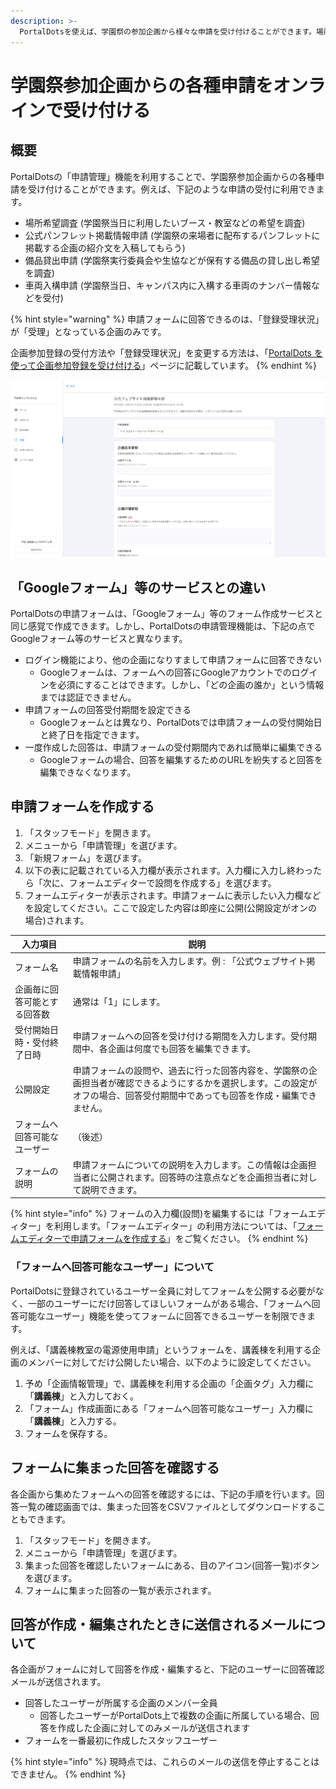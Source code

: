 ```yaml
---
description: >-
  PortalDotsを使えば、学園祭の参加企画から様々な申請を受け付けることができます。場所希望調査、公式パンフレット掲載情報申請、備品貸出申請などをオンラインフォームで受付できます。
---
```


# 学園祭参加企画からの各種申請をオンラインで受け付ける

## 概要

PortalDotsの「申請管理」機能を利用することで、学園祭参加企画からの各種申請を受け付けることができます。例えば、下記のような申請の受付に利用できます。

* 場所希望調査 (学園祭当日に利用したいブース・教室などの希望を調査)
* 公式パンフレット掲載情報申請 (学園祭の来場者に配布するパンフレットに掲載する企画の紹介文を入稿してもらう)
* 備品貸出申請 (学園祭実行委員会や生協などが保有する備品の貸し出し希望を調査)
* 車両入構申請 (学園祭当日、キャンパス内に入構する車両のナンバー情報などを受付)

{% hint style="warning" %}
申請フォームに回答できるのは、「登録受理状況」が「受理」となっている企画のみです。

企画参加登録の受付方法や「登録受理状況」を変更する方法は、「[PortalDots を使って企画参加登録を受け付ける](circle-registration.md)」ページに記載しています。
{% endhint %}

![ PortalDotsで作成できる申請フォームの例](../.gitbook/assets/form.png)

## 「Googleフォーム」等のサービスとの違い

PortalDotsの申請フォームは、「Googleフォーム」等のフォーム作成サービスと同じ感覚で作成できます。しかし、PortalDotsの申請管理機能は、下記の点でGoogleフォーム等のサービスと異なります。

* ログイン機能により、他の企画になりすまして申請フォームに回答できない
  * Googleフォームは、フォームへの回答にGoogleアカウントでのログインを必須にすることはできます。しかし、「どの企画の誰か」という情報までは認証できません。
* 申請フォームの回答受付期間を設定できる
  * Googleフォームとは異なり、PortalDotsでは申請フォームの受付開始日と終了日を指定できます。
* 一度作成した回答は、申請フォームの受付期間内であれば簡単に編集できる
  * Googleフォームの場合、回答を編集するためのURLを紛失すると回答を編集できなくなります。

## 申請フォームを作成する

1. 「スタッフモード」を開きます。
2. メニューから「申請管理」を選びます。
3. 「新規フォーム」を選びます。
4. 以下の表に記載されている入力欄が表示されます。入力欄に入力し終わったら「次に、フォームエディターで設問を作成する」を選びます。
5. フォームエディターが表示されます。申請フォームに表示したい入力欄などを設定してください。ここで設定した内容は即座に公開(公開設定がオンの場合)されます。

| 入力項目           | 説明                                                                                       |
| -------------- | ---------------------------------------------------------------------------------------- |
| フォーム名          | 申請フォームの名前を入力します。例 : 「公式ウェブサイト掲載情報申請」                                                     |
| 企画毎に回答可能とする回答数 | 通常は「1」にします。                                                                              |
| 受付開始日時・受付終了日時  | 申請フォームへの回答を受け付ける期間を入力します。受付期間中、各企画は何度でも回答を編集できます。                                        |
| 公開設定           | 申請フォームの設問や、過去に行った回答内容を、学園祭の企画担当者が確認できるようにするかを選択します。この設定がオフの場合、回答受付期間中であっても回答を作成・編集できません。 |
| フォームへ回答可能なユーザー | （後述）                                                                                     |
| フォームの説明        | 申請フォームについての説明を入力します。この情報は企画担当者に公開されます。回答時の注意点などを企画担当者に対して説明できます。                         |

{% hint style="info" %}
フォームの入力欄(設問)を編集するには「フォームエディター」を利用します。「フォームエディター」の利用方法については、「[フォームエディターで申請フォームを作成する](../advanced/form-editor.md)」をご覧ください。
{% endhint %}

### 「フォームへ回答可能なユーザー」について

PortalDotsに登録されているユーザー全員に対してフォームを公開する必要がなく、一部のユーザーにだけ回答してほしいフォームがある場合、「フォームへ回答可能なユーザー」機能を使ってフォームに回答できるユーザーを制限できます。

例えば、「講義棟教室の電源使用申請」というフォームを、講義棟を利用する企画のメンバーに対してだけ公開したい場合、以下のように設定してください。

1. 予め「企画情報管理」で、講義棟を利用する企画の「企画タグ」入力欄に「**講義棟**」と入力しておく。
2. 「フォーム」作成画面にある「フォームへ回答可能なユーザー」入力欄に「**講義棟**」と入力する。
3. フォームを保存する。

## フォームに集まった回答を確認する

各企画から集めたフォームへの回答を確認するには、下記の手順を行います。回答一覧の確認画面では、集まった回答をCSVファイルとしてダウンロードすることもできます。

1. 「スタッフモード」を開きます。
2. メニューから「申請管理」を選びます。
3. 集まった回答を確認したいフォームにある、目のアイコン(回答一覧)ボタンを選びます。
4. フォームに集まった回答の一覧が表示されます。

## 回答が作成・編集されたときに送信されるメールについて

各企画がフォームに対して回答を作成・編集すると、下記のユーザーに回答確認メールが送信されます。

* 回答したユーザーが所属する企画のメンバー全員
  * 回答したユーザーがPortalDots上で複数の企画に所属している場合、回答を作成した企画に対してのみメールが送信されます
* フォームを一番最初に作成したスタッフユーザー

{% hint style="info" %}
現時点では、これらのメールの送信を停止することはできません。
{% endhint %}
